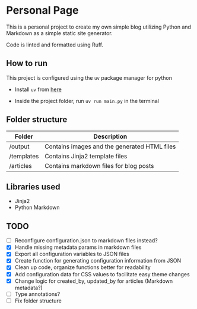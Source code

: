 # Personal Page

This is a personal project to create my own simple blog utilizing Python and Markdown as a simple static site generator.

Code is linted and formatted using Ruff.

## How to run

This project is configured using the `uv` package manager for python

* Install `uv` from [here](https://docs.astral.sh/uv/)

* Inside the project folder, run `uv run main.py` in the terminal

## Folder structure

|Folder|Description|
|----|----|
|/output|Contains images and the generated HTML files|
|/templates|Contains Jinja2 template files|
|/articles|Contains markdown files for blog posts|

## Libraries used

- Jinja2
- Python Markdown

## TODO

- [ ] Reconfigure configuration.json to markdown files instead?
- [x] Handle missing metadata params in markdown files
- [x] Export all configuration variables to JSON files
- [x] Create function for generating configuration information from JSON
- [x] Clean up code, organize functions better for readability
- [x] Add configuration data for CSS values to facilitate easy theme changes
- [x] Change logic for created_by, updated_by for articles (Markdown metadata?)
- [ ] Type annotations?
- [ ] Fix folder structure
